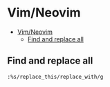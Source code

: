 # Vim/Neovim
<!--ts-->
   * [Vim/Neovim](vim.md#vimneovim)
      * [Find and replace all](vim.md#find-and-replace-all)

<!-- Added by: runner, at: Fri Mar 19 12:59:08 UTC 2021 -->

<!--te-->

## Find and replace all
```vim
:%s/replace_this/replace_with/g
```
